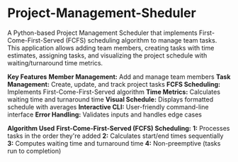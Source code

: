 # Project-Management-Sheduler
A Python-based Project Management Scheduler that implements First-Come-First-Served (FCFS) scheduling algorithm to manage team tasks. This application allows adding team members, creating tasks with time estimates, assigning tasks, and visualizing the project schedule with waiting/turnaround time metrics.

**Key Features**
**Member Management:** Add and manage team members
**Task Management:** Create, update, and track project tasks
**FCFS Scheduling:** Implements First-Come-First-Served algorithm
**Time Metrics:** Calculates waiting time and turnaround time
**Visual Schedule:** Displays formatted schedule with averages
**Interactive CLI:** User-friendly command-line interface
**Error Handling:** Validates inputs and handles edge cases

**Algorithm Used**
**First-Come-First-Served (FCFS) Scheduling:**
**1:** Processes tasks in the order they're added
**2:** Calculates start/end times sequentially
**3:** Computes waiting time and turnaround time
**4:** Non-preemptive (tasks run to completion)
